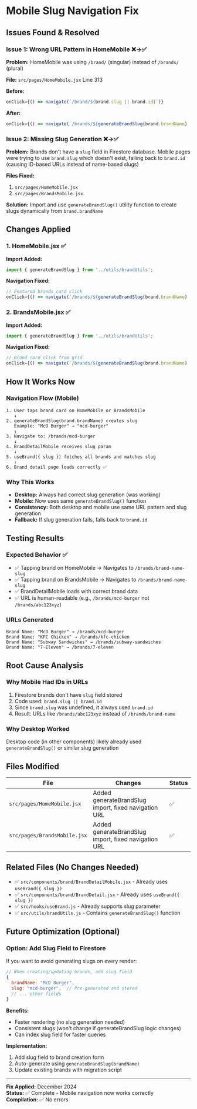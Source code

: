 # Mobile Slug Navigation Fix

## Issues Found & Resolved

### Issue 1: Wrong URL Pattern in HomeMobile ❌→✅
**Problem:** HomeMobile was using `/brand/` (singular) instead of `/brands/` (plural)

**File:** `src/pages/HomeMobile.jsx` Line 313

**Before:**
```javascript
onClick={() => navigate(`/brand/${brand.slug || brand.id}`)}
```

**After:**
```javascript
onClick={() => navigate(`/brands/${generateBrandSlug(brand.brandName) || brand.id}`)}
```

### Issue 2: Missing Slug Generation ❌→✅
**Problem:** Brands don't have a `slug` field in Firestore database. Mobile pages were trying to use `brand.slug` which doesn't exist, falling back to `brand.id` (causing ID-based URLs instead of name-based slugs)

**Files Fixed:**
1. `src/pages/HomeMobile.jsx`
2. `src/pages/BrandsMobile.jsx`

**Solution:** Import and use `generateBrandSlug()` utility function to create slugs dynamically from `brand.brandName`

## Changes Applied

### 1. HomeMobile.jsx ✅

**Import Added:**
```javascript
import { generateBrandSlug } from '../utils/brandUtils';
```

**Navigation Fixed:**
```javascript
// Featured brands card click
onClick={() => navigate(`/brands/${generateBrandSlug(brand.brandName) || brand.id}`)}
```

### 2. BrandsMobile.jsx ✅

**Import Added:**
```javascript
import { generateBrandSlug } from '../utils/brandUtils';
```

**Navigation Fixed:**
```javascript
// Brand card click from grid
onClick={() => navigate(`/brands/${generateBrandSlug(brand.brandName) || brand.id}`)}
```

## How It Works Now

### Navigation Flow (Mobile)
```
1. User taps brand card on HomeMobile or BrandsMobile
   ↓
2. generateBrandSlug(brand.brandName) creates slug
   Example: "McD Burger" → "mcd-burger"
   ↓
3. Navigate to: /brands/mcd-burger
   ↓
4. BrandDetailMobile receives slug param
   ↓
5. useBrand({ slug }) fetches all brands and matches slug
   ↓
6. Brand detail page loads correctly ✅
```

### Why This Works
- **Desktop:** Always had correct slug generation (was working)
- **Mobile:** Now uses same `generateBrandSlug()` function
- **Consistency:** Both desktop and mobile use same URL pattern and slug generation
- **Fallback:** If slug generation fails, falls back to `brand.id`

## Testing Results

### Expected Behavior ✅
- ✅ Tapping brand on HomeMobile → Navigates to `/brands/brand-name-slug`
- ✅ Tapping brand on BrandsMobile → Navigates to `/brands/brand-name-slug`
- ✅ BrandDetailMobile loads with correct brand data
- ✅ URL is human-readable (e.g., `/brands/mcd-burger` not `/brands/abc123xyz`)

### URLs Generated
```
Brand Name: "McD Burger" → /brands/mcd-burger
Brand Name: "KFC Chicken" → /brands/kfc-chicken
Brand Name: "Subway Sandwiches" → /brands/subway-sandwiches
Brand Name: "7-Eleven" → /brands/7-eleven
```

## Root Cause Analysis

### Why Mobile Had IDs in URLs
1. Firestore brands don't have `slug` field stored
2. Code used: `brand.slug || brand.id`
3. Since `brand.slug` was undefined, it always used `brand.id`
4. Result: URLs like `/brands/abc123xyz` instead of `/brands/brand-name`

### Why Desktop Worked
Desktop code (in other components) likely already used `generateBrandSlug()` or similar slug generation

## Files Modified

| File | Changes | Status |
|------|---------|--------|
| `src/pages/HomeMobile.jsx` | Added generateBrandSlug import, fixed navigation URL | ✅ |
| `src/pages/BrandsMobile.jsx` | Added generateBrandSlug import, fixed navigation URL | ✅ |

## Related Files (No Changes Needed)

- ✅ `src/components/brand/BrandDetailMobile.jsx` - Already uses `useBrand({ slug })`
- ✅ `src/components/brand/BrandDetail.jsx` - Already uses `useBrand({ slug })`
- ✅ `src/hooks/useBrand.js` - Already supports slug parameter
- ✅ `src/utils/brandUtils.js` - Contains `generateBrandSlug()` function

## Future Optimization (Optional)

### Option: Add Slug Field to Firestore
If you want to avoid generating slugs on every render:

```javascript
// When creating/updating brands, add slug field
{
  brandName: "McD Burger",
  slug: "mcd-burger",  // Pre-generated and stored
  // ... other fields
}
```

**Benefits:**
- Faster rendering (no slug generation needed)
- Consistent slugs (won't change if generateBrandSlug logic changes)
- Can index slug field for faster queries

**Implementation:**
1. Add slug field to brand creation form
2. Auto-generate using `generateBrandSlug(brandName)`
3. Update existing brands with migration script

---

**Fix Applied:** December 2024  
**Status:** ✅ Complete - Mobile navigation now works correctly  
**Compilation:** ✅ No errors
